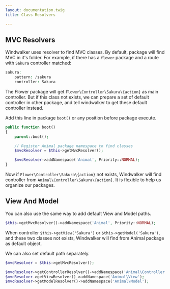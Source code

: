 ```yaml
---
layout: documentation.twig
title: Class Resolvers

---
```


## MVC Resolvers

Windwalker uses resolver to find MVC classes. By default, package will find MVC in it's folder. For example, if there
has a `flower` package and a route with `Sakura` controller matched:

``` php
sakura:
    pattern: /sakura
    controller: Sakura
```

The Flower package will get `Flower\Controller\Sakura\{action}` as main controller. But if this class not exists,
we can prepare a set of default controller in other package, and tell windwalker to get these default controller instead.

Add this line in package `boot()` or any position before package execute.

``` php
public function boot()
{
    parent::boot();

    // Register Animal package namespace to find classes
    $mvcResolver = $this->getMvcResolver();

    $mvcResolver->addNamespace('Animal', Priority::NORMAL);
}
```

Now if `Flower\Controller\Sakura\{action}` not exists, Windwalker will find controller from `Animal\Controller\Sakura\{action}`.
It is flexible to help us organize our packages.

## View And Model

You can also use the same way to add default View and Model paths.

``` php
$this->getMvcResolver()->addNamespace('Animal', Priority::NORMAL);
```

When controller `$this->getView('Sakura')` or `$this->getModel('Sakura')`, and these two classes not exists, Windwalker
will find from Animal package as default object.

We can also set default path separately.

``` php
$mvcResolver = $this->getMvcResolver();

$mvcResolver->getControllerResolver()->addNamespace('Animal\Controller');
$mvcResolver->getViewResolver()->addNamespace('Animal\View');
$mvcResolver->getModelResolver()->addNamespace('Animal\Model');
```
